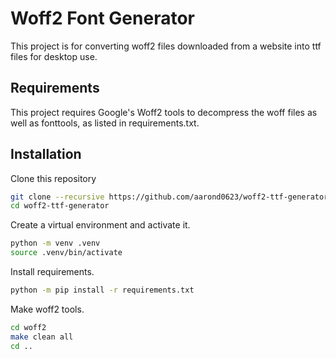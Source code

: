 Woff2 Font Generator
====================

This project is for converting woff2 files downloaded from a website into ttf
files for desktop use.

Requirements
------------

This project requires Google's Woff2 tools to decompress the woff files as well
as fonttools, as listed in requirements.txt.

Installation
------------

Clone this repository
```bash
git clone --recursive https://github.com/aarond0623/woff2-ttf-generator.git
cd woff2-ttf-generator
```

Create a virtual environment and activate it.
```bash
python -m venv .venv
source .venv/bin/activate
```

Install requirements.
```bash
python -m pip install -r requirements.txt
```

Make woff2 tools.
```bash
cd woff2
make clean all
cd ..
```
